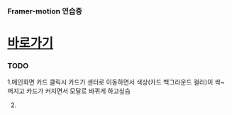 ### Framer-motion 연습중

# [바로가기](https://curious-tulumba-40d061.netlify.app)

### TODO

1.메인화면 카드 클릭시 카드가 센터로 이동하면서 색상(카드 백그라운드 컬러)이 싹~ 퍼지고 카드가 커지면서 모달로 바뀌게 하고싶슴

2.
